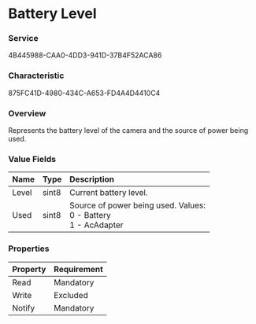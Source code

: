 # Battery Level

### Service

4B445988-CAA0-4DD3-941D-37B4F52ACA86

### Characteristic

875FC41D-4980-434C-A653-FD4A4D4410C4

### Overview

Represents the battery level of the camera and the source of power being used.

### Value Fields

| Name | Type | Description |
|:--|:--|:--|
| Level | sint8 | Current battery level. |
| Used | sint8 | Source of power being used. Values:<br>0 - Battery<br>1 - AcAdapter |

### Properties

| Property | Requirement |
|:--|:--|
| Read | Mandatory |
| Write | Excluded |
| Notify | Mandatory |